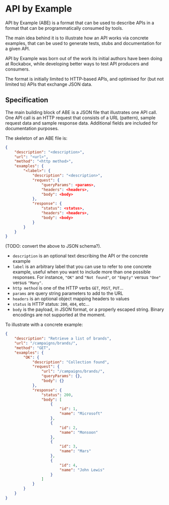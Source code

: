 API by Example
==============

API by Example (ABE) is a format that can be used to describe APIs in a format
that can be programmatically consumed by tools.

The main idea behind it is to illustrate how an API works via concrete
examples, that can be used to generate tests, stubs and documentation for a
given API.

API by Example was born out of the work its initial authors have been
doing at Rockabox, while developing better ways to test API producers and
consumers.

The format is initially limited to HTTP-based APIs, and optimised for (but not
limited to) APIs that exchange JSON data.

Specification
-------------

The main building block of ABE is a JSON file that illustrates one API call.
One API call is an HTTP request that consists of a URL (pattern), sample
request data and sample response data. Additional fields are included for
documentation purposes.

The skeleton of an ABE file is:

```json
{
    "description": "<description>",
    "url": "<url>",
    "method": "<http method>",
    "examples": {
        "<label>": {
            "description": "<description>",
            "request": {
                "queryParams": <params>,
                "headers": <headers>,
                "body": <body>
            },
            "response": {
                "status": <status>,
                "headers": <headers>,
                "body": <body>
            }
        }
    }
}
```
(TODO: convert the above to JSON schema?).

* `description` is an optional text describing the API or the concrete example
* `label` is an arbitrary label that you can use to refer to one concrete
  example, useful when you want to include more than one possible responses.
  For instance, `"OK"` and `"Not found"`, or `"Empty"` versus `"One"` 
  versus `"Many"`.
* `http method` is one of the HTTP verbs `GET`, `POST`, `PUT`...
* `params` are query string parameters to add to the URL
* `headers` is an optional object mapping headers to values
* `status` is HTTP status: `200`, `404`, etc...
* `body` is the payload, in JSON format, or a properly escaped string.
  Binary encodings are not supported at the moment.


To illustrate with a concrete example:

```json
{
    "description": "Retrieve a list of brands",
    "url": "/campaigns/brands/",
    "method": "GET",
    "examples": {
        "OK": {
            "description": "Collection found",
            "request": {
                "url": "/campaigns/brands/",
                "queryParams": {},
                "body": {}
            },
            "response": {
                "status": 200,
                "body": [
                    {
                        "id": 1,
                        "name": "Microsoft"
                    },
                    {
                        "id": 2,
                        "name": "Monsoon"
                    },
                    {
                        "id": 3,
                        "name": "Mars"
                    },
                    {
                        "id": 4,
                        "name": "John Lewis"
                    }
                ]
            }
        }
    }
}
```



